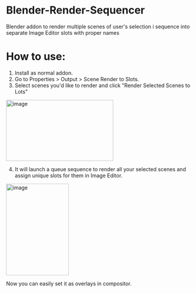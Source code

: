 # Blender-Render-Sequencer
Blender addon to render multiple scenes of user's selection i sequence into separate Image Editor slots with proper names

# How to use:
1. Install as normal addon.
2. Go to Properties > Output > Scene Render to Slots.
3. Select scenes you'd like to render and click "Render Selected Scenes to Lots"
<img width="291" height="166" alt="image" src="https://github.com/user-attachments/assets/f00e2969-face-4ebd-a3f3-d2327c1bf2e1" />

4. It will launch a queue sequence to render all your selected scenes and assign unique slots for them in Image Editor.
<img width="170" height="249" alt="image" src="https://github.com/user-attachments/assets/397b50cd-d30c-4bf5-99f5-6cfa575a17d9" />

Now you can easily set it as overlays in compositor.
